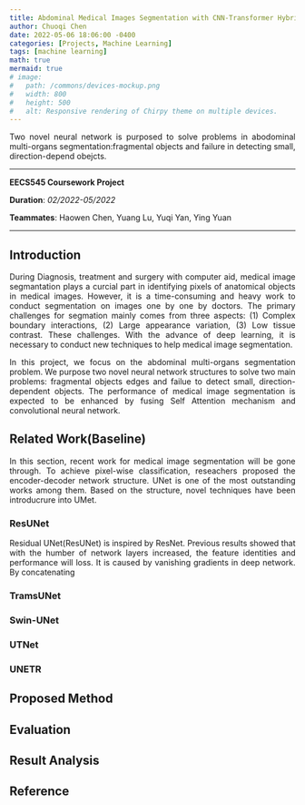```yaml
---
title: Abdominal Medical Images Segmentation with CNN-Transformer Hybrid Model
author: Chuoqi Chen
date: 2022-05-06 18:06:00 -0400
categories: [Projects, Machine Learning]
tags: [machine learning]
math: true
mermaid: true
# image:
#   path: /commons/devices-mockup.png
#   width: 800
#   height: 500
#   alt: Responsive rendering of Chirpy theme on multiple devices.
---
```

<style>body {text-align: justify}</style>

Two novel neural network is purposed to solve problems in abodominal multi-organs segmentation:fragmental objects and failure in detecting small, direction-depend obejcts. 

---
**EECS545 Coursework Project**         

**Duration**: *02/2022-05/2022*

**Teammates**: Haowen Chen, Yuang Lu, Yuqi Yan, Ying Yuan

---
## Introduction
During Diagnosis, treatment and surgery with computer aid, medical image segmantation plays a curcial part in identifying pixels of anatomical objects in medical images. However, it is a time-consuming and heavy work to conduct segmentation on images one by one by doctors. The primary challenges for segmation mainly comes from three aspects: (1) Complex boundary interactions, (2) Large appearance variation, (3) Low tissue contrast. These challenges. With the advance of deep learning, it is necessary to conduct new techniques to help medical image segmentation.  

In this project, we focus on the abdominal multi-organs segmentation problem. We purpose two novel neural network structures to solve two main problems: fragmental objects edges and failue to detect small, direction-dependent objects. The performance of medical image segmentation is expected to be enhanced by fusing Self Attention mechanism and convolutional neural network. 

## Related Work(Baseline)
In this section, recent work for medical image segmentation will be gone through. To achieve pixel-wise classification, reseachers proposed the encoder-decoder network structure. UNet is one of the most outstanding works among them. Based on the structure, novel techniques have been introducrure into UMet. 
### ResUNet
Residual UNet(ResUNet) is inspired by ResNet. Previous results showed that with the humber of network layers increased, the feature identities and performance will loss. It is caused by vanishing gradients in deep network. By concatenating 
### TramsUNet

### Swin-UNet

### UTNet

### UNETR

## Proposed Method

## Evaluation

## Result Analysis

## Reference
